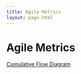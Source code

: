 ```yaml
---
title: Agile Metrics
layout: page.html
---
```


# Agile Metrics

[Cumulative Flow Diagram](/cumulativeFlowDiagram)


